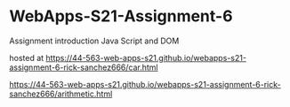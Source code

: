 # WebApps-S21-Assignment-6
Assignment introduction Java Script and DOM

hosted at https://44-563-web-apps-s21.github.io/webapps-s21-assignment-6-rick-sanchez666/car.html 

https://44-563-web-apps-s21.github.io/webapps-s21-assignment-6-rick-sanchez666/arithmetic.html